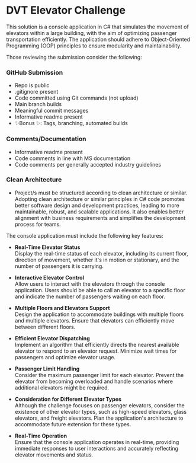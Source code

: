 # DVT Elevator Challenge

This solution is a console application in C# that simulates the movement of
elevators within a large building, with the aim of optimizing passenger transportation efficiently. The
application should adhere to Object-Oriented Programming (OOP) principles to ensure modularity
and maintainability.

Those reviewing the submission consider the following:
### GitHub Submission
- Repo is public
- .gitignore present
- Code committed using Git commands (not upload)
- Main branch builds
- Meaningful commit messages
- Informative readme present
- ✨Bonus ✨: Tags, branching, automated builds
### Comments/Documentation
- Informative readme present
- Code comments in line with MS documentation
- Code comments per generally accepted industry guidelines
### Clean Architecture
- Project/s must be structured according to clean architecture or similar. Adopting clean architecture
or similar principles in C# code promotes better software design and development practices, leading
to more maintainable, robust, and scalable applications. It also enables better alignment with
business requirements and simplifies the development process for teams.

The console application must include the following key features:

- **Real-Time Elevator Status**  
    Display the real-time status of each elevator, including its current floor, direction of movement,
whether it's in motion or stationary, and the number of passengers it is carrying.
    

- **Interactive Elevator Control**  
    Allow users to interact with the elevators through the console application. Users should be able
to call an elevator to a specific floor and indicate the number of passengers waiting on each floor.
- **Multiple Floors and Elevators Support**  
Design the application to accommodate buildings with multiple floors and multiple elevators.
Ensure that elevators can efficiently move between different floors.
- **Efficient Elevator Dispatching**  
Implement an algorithm that efficiently directs the nearest available elevator to respond to an
elevator request. Minimize wait times for passengers and optimize elevator usage.
- **Passenger Limit Handling**  
Consider the maximum passenger limit for each elevator. Prevent the elevator from becoming
overloaded and handle scenarios where additional elevators might be required.
- **Consideration for Different Elevator Types**  
Although the challenge focuses on passenger elevators, consider the existence of other elevator
types, such as high-speed elevators, glass elevators, and freight elevators. Plan the application's
architecture to accommodate future extension for these types.
- **Real-Time Operation**  
Ensure that the console application operates in real-time, providing immediate responses to user
interactions and accurately reflecting elevator movements and status.





